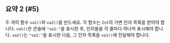 ## 요약 2 (#5)

두 개의 함수 `va1()`와 `va2()`를 만드세요. 각 함수는 `Int`의 가변 인자 목록을 받아야 합니다. `va1()`은 콘솔에 `"va1:"`을 표시한 후, 인자들을 각 줄마다 하나씩 표시해야 합니다. `va2()`는 `"va2:"`을 표시한 다음, 그 인자 목록을 `va1()`에 전달해야 합니다.